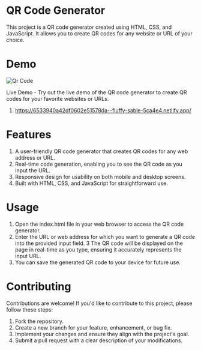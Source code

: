 # QR Code Generator

This project is a QR code generator created using HTML, CSS, and JavaScript. It allows you to create QR codes for any website or URL of your choice.

# Demo

![Qr Code](https://github.com/UmitAygunn/QR-Code-Generator/assets/140657845/8514be61-0906-4bc7-83c3-27f71731e239)

Live Demo - Try out the live demo of the QR code generator to create QR codes for your favorite websites or URLs.
1) https://6533940a42df0602e51578da--fluffy-sable-5ca4e4.netlify.app/

# Features

1) A user-friendly QR code generator that creates QR codes for any web address or URL.
2) Real-time code generation, enabling you to see the QR code as you input the URL.
3) Responsive design for usability on both mobile and desktop screens.
4) Built with HTML, CSS, and JavaScript for straightforward use.

# Usage

1) Open the index.html file in your web browser to access the QR code generator.
2) Enter the URL or web address for which you want to generate a QR code into the provided input field.
3 The QR code will be displayed on the page in real-time as you type, ensuring it accurately represents the input URL.
4) You can save the generated QR code to your device for future use.

# Contributing
Contributions are welcome! If you'd like to contribute to this project, please follow these steps:

1) Fork the repository.
2) Create a new branch for your feature, enhancement, or bug fix.
3) Implement your changes and ensure they align with the project's goal.
4) Submit a pull request with a clear description of your modifications.
